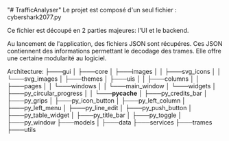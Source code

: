 "# TrafficAnalyser"
Le projet est composé d'un seul fichier : cybershark2077.py

Ce fichier est découpé en 2 parties majeures: l'UI et le backend.

Au lancement de l'application, des fichiers JSON sont récupéres. Ces JSON contiennent des informations permettant le decodage des trames.
Elle offre une certaine modularité au logiciel.

Architecture:
├───gui
│   ├───core
│   ├───images
│   │   ├───svg_icons
│   │   └───svg_images
│   ├───themes
│   ├───uis
│   │   ├───columns
│   │   ├───pages
│   │   └───windows
│   │       └───main_window
│   └───widgets
│       ├───py_circular_progress
│       │   └───__pycache__
│       ├───py_credits_bar
│       ├───py_grips
│       ├───py_icon_button
│       ├───py_left_column
│       ├───py_left_menu
│       ├───py_line_edit
│       ├───py_push_button
│       ├───py_table_widget
│       ├───py_title_bar
│       ├───py_toggle
│       ├───py_window
├───models
│   ├───data
├───services
├───trames
├───utils